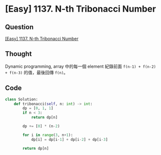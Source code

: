 # [Easy] 1137. N-th Tribonacci Number

## Question

[[Easy] 1137. N-th Tribonacci Number](https://leetcode.com/problems/n-th-tribonacci-number/)

## Thought

Dynamic programming, array 中的每一個 element 紀錄前面 `f(n-1) + f(n-2) + f(n-3)` 的值，最後回傳 `f(n)`。

## Code

```python
class Solution:
    def tribonacci(self, n: int) -> int:
        dp = [0, 1, 1]
        if n < 3:
            return dp[n]

        dp += [0] * (n-2)

        for i in range(3, n+1):
            dp[i] = dp[i-1] + dp[i-2] + dp[i-3]

        return dp[n]
```
